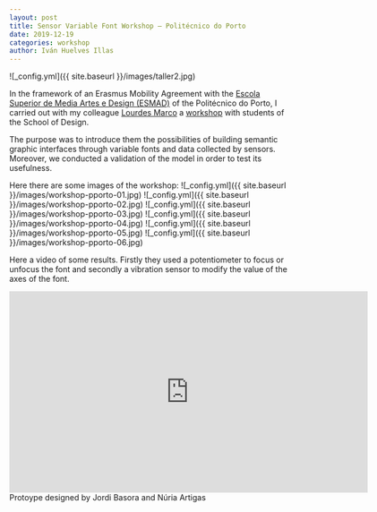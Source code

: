 ```yaml
---
layout: post
title: Sensor Variable Font Workshop – Politécnico do Porto
date: 2019-12-19
categories: workshop
author: Iván Huelves Illas
---
```

![_config.yml]({{ site.baseurl }}/images/taller2.jpg)

In the framework of an Erasmus Mobility Agreement with the [Escola Superior de Media Artes e Design (ESMAD)](https://www.ipp.pt/?set_language=en) of the Politécnico do Porto, I carried out with my colleague [Lourdes Marco](https://github.com/Lourdesmarco) a [workshop](https://www.esmad.ipp.pt/noticias/sensor-variable-fonts-semantic-interfaces-through-variable-fonts) with students of the School of Design.

The purpose was to introduce them the possibilities of building semantic graphic interfaces through variable fonts and data collected by sensors. Moreover, we conducted a validation of the model in order to test its usefulness.

Here there are some images of the workshop:
![_config.yml]({{ site.baseurl }}/images/workshop-pporto-01.jpg)
![_config.yml]({{ site.baseurl }}/images/workshop-pporto-02.jpg)
![_config.yml]({{ site.baseurl }}/images/workshop-pporto-03.jpg)
![_config.yml]({{ site.baseurl }}/images/workshop-pporto-04.jpg)
![_config.yml]({{ site.baseurl }}/images/workshop-pporto-05.jpg)
![_config.yml]({{ site.baseurl }}/images/workshop-pporto-06.jpg)

Here a video of some results. Firstly they used a potentiometer to focus or unfocus the font and secondly a vibration sensor to modify the value of the axes of the font.
<iframe src="https://player.vimeo.com/video/380568269?h=09c2df48cb" width="640" height="360" frameborder="0" allow="autoplay; fullscreen; picture-in-picture" allowfullscreen></iframe>
Protoype designed by Jordi Basora and Núria Artigas
